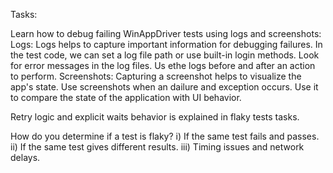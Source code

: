 Tasks:

Learn how to debug failing WinAppDriver tests using logs and screenshots:
Logs: Logs helps to capture important information for debugging failures. In the test code, we can set a log file path or use built-in login methods. Look for error messages in the log files. Us ethe logs before and after an action to perform.
Screenshots: Capturing a screenshot helps to visualize the app's state. Use screenshots when an dailure and exception occurs. Use it to compare the state of the application with UI behavior.

Retry logic and explicit waits behavior is explained in flaky tests tasks.

How do you determine if a test is flaky?
i) If the same test fails and passes.
ii) If the same test gives different results.
iii) Timing issues and network delays.

